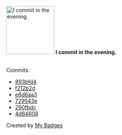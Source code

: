 <img src="https://my-badges.github.io/my-badges/evening-commits.png" alt="I commit in the evening." title="I commit in the evening." width="128">
<strong>I commit in the evening.</strong>
<br><br>

Commits:

- <a href="https://github.com/qoomon/actions--context/commit/893bfd4916440005be57b217f73f0ded28d3bfa5">893bfd4</a>
- <a href="https://github.com/qoomon/actions--context/commit/f212b2d542e02b50b24f69a6412e92dc0bf9c46e">f212b2d</a>
- <a href="https://github.com/qoomon/actions--context/commit/e6d6aa3c361a783223421758729b6f198853cf8a">e6d6aa3</a>
- <a href="https://github.com/qoomon/actions--setup-git/commit/729543e335b7b74169bd46ccb27f4b9c8c65e17a">729543e</a>
- <a href="https://github.com/qoomon/actions--access-token/commit/290fbdcdb0f45434685f1689338a104e31a895a7">290fbdc</a>
- <a href="https://github.com/qoomon/actions--access-token/commit/4d8460822d2b02af5c355034df39985e85fab940">4d84608</a>


Created by <a href="https://github.com/my-badges/my-badges">My Badges</a>